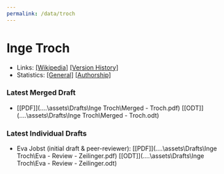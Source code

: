 ```yaml
---
permalink: /data/troch
---
```


# Inge Troch
- Links: [\[Wikipedia\]](https://de.wikipedia.org/wiki/Inge_Troch) [\[Version History\]](https://de.wikipedia.org/w/index.php?title=Inge_Troch&action=history)
- Statistics: [\[General\]](https://xtools.wmflabs.org/articleinfo/de.wikipedia.org/Inge%20Troch) [\[Authorship\]](https://xtools.wmflabs.org/authorship/de.wikipedia.org/Inge%20Troch/)

### Latest Merged Draft
- [\[PDF\]](..\..\assets\Drafts\Inge Troch\Merged - Troch.pdf) [\[ODT\]](..\..\assets\Drafts\Inge Troch\Merged - Troch.odt)

### Latest Individual Drafts
- Eva Jobst (initial draft & peer-reviewer): [\[PDF\]](..\..\assets\Drafts\Inge Troch\Eva - Review - Zeilinger.pdf) [\[ODT\]](..\..\assets\Drafts\Inge Troch\Eva - Review - Zeilinger.odt)
